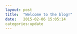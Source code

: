 ```yaml
---
layout: post
title:  "Welcome to the blog!"
date:   2015-02-06 15:05:14
categories:update
---
```




